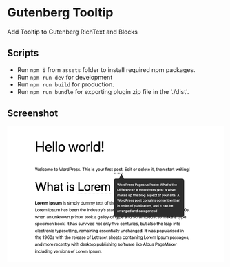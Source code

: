 # Gutenberg Tooltip
Add Tooltip to Gutenberg RichText and Blocks
## Scripts

- Run `npm i` from `assets` folder to install required npm packages.
- Run `npm run dev` for development
- Run `npm run build` for production.
- Run `npm run bundle` for exporting plugin zip file in the './dist'.

## Screenshot

![tooltip-example](./assets/img/Tooltip%20example.png)
